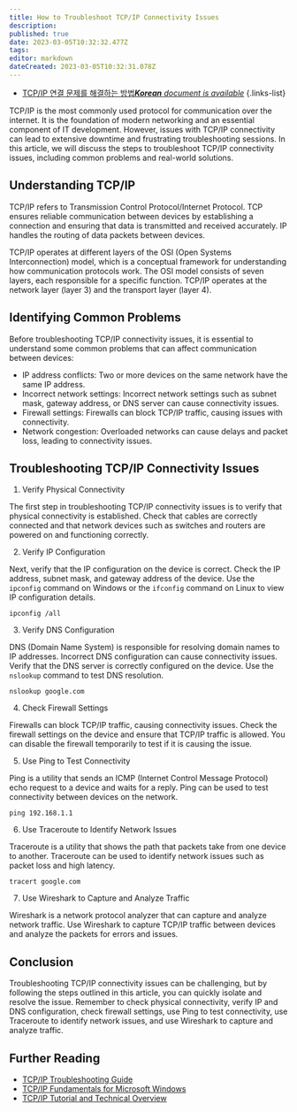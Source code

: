 ```yaml
---
title: How to Troubleshoot TCP/IP Connectivity Issues
description: 
published: true
date: 2023-03-05T10:32:32.477Z
tags: 
editor: markdown
dateCreated: 2023-03-05T10:32:31.078Z
---
```


- [TCP/IP 연결 문제를 해결하는 방법***Korean** document is available*](/ko/Knowledge-base/Network/how-to-troubleshoot-tcpip-connectivity-issues)
{.links-list}

TCP/IP is the most commonly used protocol for communication over the internet. It is the foundation of modern networking and an essential component of IT development. However, issues with TCP/IP connectivity can lead to extensive downtime and frustrating troubleshooting sessions. In this article, we will discuss the steps to troubleshoot TCP/IP connectivity issues, including common problems and real-world solutions.

## Understanding TCP/IP

TCP/IP refers to Transmission Control Protocol/Internet Protocol. TCP ensures reliable communication between devices by establishing a connection and ensuring that data is transmitted and received accurately. IP handles the routing of data packets between devices.

TCP/IP operates at different layers of the OSI (Open Systems Interconnection) model, which is a conceptual framework for understanding how communication protocols work. The OSI model consists of seven layers, each responsible for a specific function. TCP/IP operates at the network layer (layer 3) and the transport layer (layer 4).

## Identifying Common Problems

Before troubleshooting TCP/IP connectivity issues, it is essential to understand some common problems that can affect communication between devices:

- IP address conflicts: Two or more devices on the same network have the same IP address.
- Incorrect network settings: Incorrect network settings such as subnet mask, gateway address, or DNS server can cause connectivity issues.
- Firewall settings: Firewalls can block TCP/IP traffic, causing issues with connectivity.
- Network congestion: Overloaded networks can cause delays and packet loss, leading to connectivity issues.

## Troubleshooting TCP/IP Connectivity Issues

1. Verify Physical Connectivity

The first step in troubleshooting TCP/IP connectivity issues is to verify that physical connectivity is established. Check that cables are correctly connected and that network devices such as switches and routers are powered on and functioning correctly.

2. Verify IP Configuration

Next, verify that the IP configuration on the device is correct. Check the IP address, subnet mask, and gateway address of the device. Use the `ipconfig` command on Windows or the `ifconfig` command on Linux to view IP configuration details.

```{language} {code}
ipconfig /all
```

3. Verify DNS Configuration

DNS (Domain Name System) is responsible for resolving domain names to IP addresses. Incorrect DNS configuration can cause connectivity issues. Verify that the DNS server is correctly configured on the device. Use the `nslookup` command to test DNS resolution.

```{language} {code}
nslookup google.com
```

4. Check Firewall Settings

Firewalls can block TCP/IP traffic, causing connectivity issues. Check the firewall settings on the device and ensure that TCP/IP traffic is allowed. You can disable the firewall temporarily to test if it is causing the issue.

5. Use Ping to Test Connectivity

Ping is a utility that sends an ICMP (Internet Control Message Protocol) echo request to a device and waits for a reply. Ping can be used to test connectivity between devices on the network.

```{language} {code}
ping 192.168.1.1
```

6. Use Traceroute to Identify Network Issues

Traceroute is a utility that shows the path that packets take from one device to another. Traceroute can be used to identify network issues such as packet loss and high latency.

```{language} {code}
tracert google.com
```

7. Use Wireshark to Capture and Analyze Traffic

Wireshark is a network protocol analyzer that can capture and analyze network traffic. Use Wireshark to capture TCP/IP traffic between devices and analyze the packets for errors and issues.

## Conclusion

Troubleshooting TCP/IP connectivity issues can be challenging, but by following the steps outlined in this article, you can quickly isolate and resolve the issue. Remember to check physical connectivity, verify IP and DNS configuration, check firewall settings, use Ping to test connectivity, use Traceroute to identify network issues, and use Wireshark to capture and analyze traffic.

## Further Reading

- [TCP/IP Troubleshooting Guide](https://www.lifewire.com/tcp-ip-troubleshooting-guide-817772)
- [TCP/IP Fundamentals for Microsoft Windows](https://docs.microsoft.com/en-us/windows-server/networking/technologies/tcpip/tcpip-fundamentals)
- [TCP/IP Tutorial and Technical Overview](https://www.redbooks.ibm.com/redbooks/pdfs/gg243376.pdf)